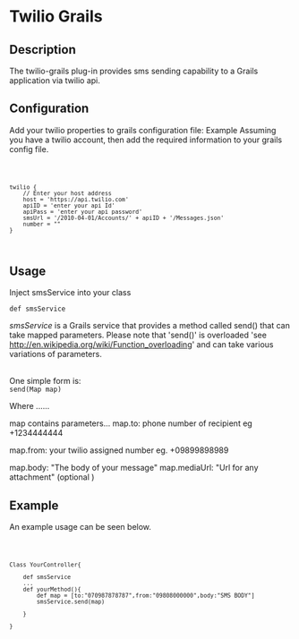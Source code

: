 Twilio Grails
========

<h2>Description</h2>

The twilio-grails plug-in provides sms sending capability to a Grails application via twilio api. 


<h2>Configuration</h2>

Add your twilio properties to grails configuration file: Example
Assuming you have a twilio account, then add the required information to your grails config file.

<code>

    twilio {
        // Enter your host address
        host = 'https://api.twilio.com'
        apiID = 'enter your api Id'
        apiPass = 'enter your api password'
        smsUrl = '/2010-04-01/Accounts/' + apiID + '/Messages.json'
        number = ""
    }


</code>


<h2>Usage</h2>

Inject smsService into your class

<code>def smsService</code>

<em>smsService</em> is a Grails service that provides a method called send() that can take mapped parameters.
Please note that 'send()' is overloaded 'see http://en.wikipedia.org/wiki/Function_overloading' and can take various variations of parameters. 

<br/>
One simple form is:
<code>
send(Map map)
</code>

Where ......

map contains parameters...
map.to: phone number of recipient eg +1234444444

map.from: your twilio assigned number eg. +09899898989

map.body: "The body of your message"
map.mediaUrl: "Url for any attachment" (optional )

<h2>Example</h2>

An example usage can be seen below.

<code>

    Class YourController{
     
        def smsService
        ...
        def yourMethod(){
            def map = [to:"070987878787",from:"09808000000",body:"SMS BODY"]
            smsService.send(map)
        
        }
    
    }

</code>

